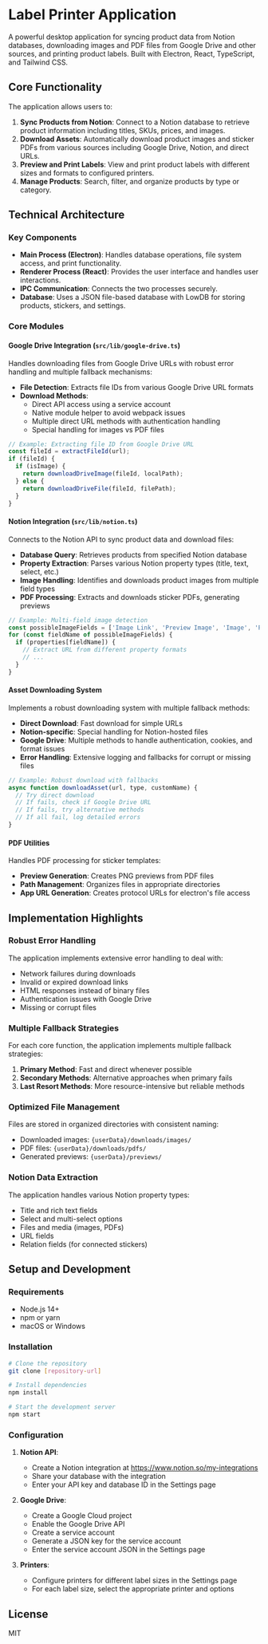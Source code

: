 # Label Printer Application

A powerful desktop application for syncing product data from Notion databases, downloading images and PDF files from Google Drive and other sources, and printing product labels. Built with Electron, React, TypeScript, and Tailwind CSS.

## Core Functionality

The application allows users to:

1. **Sync Products from Notion**: Connect to a Notion database to retrieve product information including titles, SKUs, prices, and images.
2. **Download Assets**: Automatically download product images and sticker PDFs from various sources including Google Drive, Notion, and direct URLs.
3. **Preview and Print Labels**: View and print product labels with different sizes and formats to configured printers.
4. **Manage Products**: Search, filter, and organize products by type or category.

## Technical Architecture

### Key Components

- **Main Process (Electron)**: Handles database operations, file system access, and print functionality.
- **Renderer Process (React)**: Provides the user interface and handles user interactions.
- **IPC Communication**: Connects the two processes securely.
- **Database**: Uses a JSON file-based database with LowDB for storing products, stickers, and settings.

### Core Modules

#### Google Drive Integration (`src/lib/google-drive.ts`)

Handles downloading files from Google Drive URLs with robust error handling and multiple fallback mechanisms:

- **File Detection**: Extracts file IDs from various Google Drive URL formats
- **Download Methods**:
  - Direct API access using a service account
  - Native module helper to avoid webpack issues
  - Multiple direct URL methods with authentication handling
  - Special handling for images vs PDF files

```javascript
// Example: Extracting file ID from Google Drive URL
const fileId = extractFileId(url);
if (fileId) {
  if (isImage) {
    return downloadDriveImage(fileId, localPath);
  } else {
    return downloadDriveFile(fileId, filePath);
  }
}
```

#### Notion Integration (`src/lib/notion.ts`)

Connects to the Notion API to sync product data and download files:

- **Database Query**: Retrieves products from specified Notion database
- **Property Extraction**: Parses various Notion property types (title, text, select, etc.)
- **Image Handling**: Identifies and downloads product images from multiple field types
- **PDF Processing**: Extracts and downloads sticker PDFs, generating previews

```javascript
// Example: Multi-field image detection
const possibleImageFields = ['Image Link', 'Preview Image', 'Image', 'Product Image', 'Preview'];
for (const fieldName of possibleImageFields) {
  if (properties[fieldName]) {
    // Extract URL from different property formats
    // ...
  }
}
```

#### Asset Downloading System

Implements a robust downloading system with multiple fallback methods:

- **Direct Download**: Fast download for simple URLs
- **Notion-specific**: Special handling for Notion-hosted files
- **Google Drive**: Multiple methods to handle authentication, cookies, and format issues
- **Error Handling**: Extensive logging and fallbacks for corrupt or missing files

```javascript
// Example: Robust download with fallbacks
async function downloadAsset(url, type, customName) {
  // Try direct download
  // If fails, check if Google Drive URL
  // If fails, try alternative methods
  // If all fail, log detailed errors
}
```

#### PDF Utilities

Handles PDF processing for sticker templates:

- **Preview Generation**: Creates PNG previews from PDF files
- **Path Management**: Organizes files in appropriate directories
- **App URL Generation**: Creates protocol URLs for electron's file access

## Implementation Highlights

### Robust Error Handling

The application implements extensive error handling to deal with:

- Network failures during downloads
- Invalid or expired download links
- HTML responses instead of binary files
- Authentication issues with Google Drive
- Missing or corrupt files

### Multiple Fallback Strategies

For each core function, the application implements multiple fallback strategies:

1. **Primary Method**: Fast and direct whenever possible
2. **Secondary Methods**: Alternative approaches when primary fails
3. **Last Resort Methods**: More resource-intensive but reliable methods

### Optimized File Management

Files are stored in organized directories with consistent naming:

- Downloaded images: `{userData}/downloads/images/`
- PDF files: `{userData}/downloads/pdfs/`
- Generated previews: `{userData}/previews/`

### Notion Data Extraction

The application handles various Notion property types:

- Title and rich text fields
- Select and multi-select options
- Files and media (images, PDFs)
- URL fields
- Relation fields (for connected stickers)

## Setup and Development

### Requirements

- Node.js 14+
- npm or yarn
- macOS or Windows

### Installation

```bash
# Clone the repository
git clone [repository-url]

# Install dependencies
npm install

# Start the development server
npm start
```

### Configuration

1. **Notion API**:
   - Create a Notion integration at https://www.notion.so/my-integrations
   - Share your database with the integration
   - Enter your API key and database ID in the Settings page

2. **Google Drive**:
   - Create a Google Cloud project
   - Enable the Google Drive API
   - Create a service account
   - Generate a JSON key for the service account
   - Enter the service account JSON in the Settings page

3. **Printers**:
   - Configure printers for different label sizes in the Settings page
   - For each label size, select the appropriate printer and options

## License

MIT 